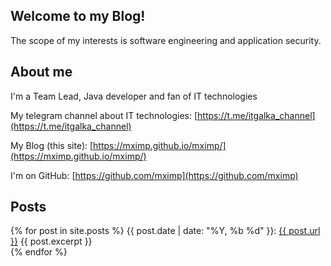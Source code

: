 ## Welcome to my Blog!

The scope of my interests is software engineering and application security.   

## About me

I'm a Team Lead, Java developer and fan of IT technologies

My telegram channel about IT technologies: [https://t.me/itgalka_channel](https://t.me/itgalka_channel)

My Blog (this site): [https://mximp.github.io/mximp/](https://mximp.github.io/mximp/)

I'm on GitHub: [https://github.com/mximp](https://github.com/mximp)

## Posts

{% for post in site.posts %}
  {{ post.date | date: "%Y, %b %d" }}: <a href="{{ post.url }}">{{ post.url }}</a>
  {{ post.excerpt }}
  <br/>
{% endfor %}
